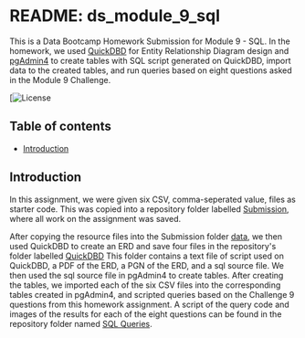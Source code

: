 # README: ds_module_9_sql
This is a Data Bootcamp Homework Submission for Module 9 - SQL. In the homework, we used [QuickDBD](https://www.quickdatabasediagrams.com/) for Entity Relationship Diagram design and [pgAdmin4](https://www.pgadmin.org/download/) to create tables with SQL script generated on QuickDBD, import data to the created tables, and run queries based on eight questions asked in the Module 9 Challenge. 

[![License](https://github.com/busen1022/ds_module_9_sql/blob/main/LICENSE)

## Table of contents

* [Introduction](#introduction)

## Introduction

In this assignment, we were given six CSV, comma-seperated value, files as starter code. This was copied into a repository folder labelled [Submission](https://github.com/busen1022/ds_module_9_sql/tree/main/Submission), where all work on the assignment was saved. 

After copying the resource files into the Submission folder [data](https://github.com/busen1022/ds_module_9_sql/tree/main/Submission/data), we then used QuickDBD to create an ERD and save four files in the repository's folder labelled [QuickDBD](https://github.com/busen1022/ds_module_9_sql/tree/main/Submission/QuickDBD) This folder contains a text file of script used on QuickDBD, a PDF of the ERD, a PGN of the ERD, and a sql source file. We then used the sql source file in pgAdmin4 to create tables. After creating the tables, we imported each of the six CSV files into the corresponding tables created in pgAdmin4, and scripted queries based on the Challenge 9 questions from this homework assignment. A script of the query code and images of the results for each of the eight questions can be found in the repository folder named [SQL Queries](https://github.com/busen1022/ds_module_9_sql/tree/main/Submission/SQL%20Queries).